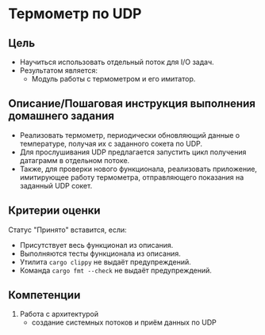 # Термометр по UDP

## Цель

- Научиться использовать отдельный поток для I/O задач.
- Результатом является:
  - Модуль работы с термометром и его имитатор.

## Описание/Пошаговая инструкция выполнения домашнего задания

- Реализовать термометр, периодически обновляющий данные о температуре, получая их с заданного сокета по UDP.
- Для прослушивания UDP предлагается запустить цикл получения датаграмм в отдельном потоке.
- Также, для проверки нового функционала, реализовать приложение, имитирующее работу термометра, отправляющего показания на заданный UDP сокет.

## Критерии оценки

Статус "Принято" вставится, если:

- Присутствует весь функционал из описания.
- Выполняются тесты функционала из описания.
- Утилита `cargo clippy` не выдаёт предупреждений.
- Команда `cargo fmt --check` не выдаёт предупреждений.

## Компетенции

1. Работа с архитектурой
   - создание системных потоков и приём данных по UDP
